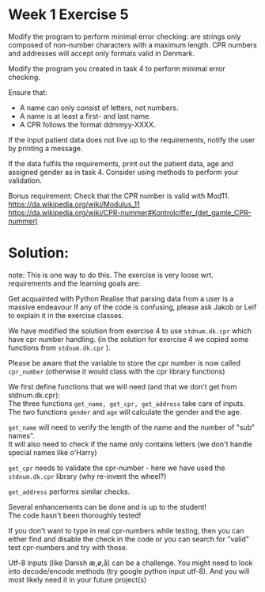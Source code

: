 # Week 1 Exercise 5

Modify the program to perform minimal error checking: 
are strings only composed of non-number characters with a maximum length. 
CPR numbers and addresses will accept only formats valid in Denmark.
 


Modify the program you created in task 4 to perform minimal error checking.

Ensure that:

- A name can only consist of letters, not numbers.  
- A name is at least a first- and last name.  
- A CPR follows the format ddmmyy-XXXX.  

If the input patient data does not live up to the requirements, notify the user by printing a message.

If the data fulfils the requirements, print out the patient data, age and assigned gender as in task 4.
Consider using methods to perform your validation.

Bonus requirement: Check that the CPR number is valid with Mod11.  
https://da.wikipedia.org/wiki/Modulus_11  
https://da.wikipedia.org/wiki/CPR-nummer#Kontrolciffer_(det_gamle_CPR-nummer)

# Solution:

note: This is one way to do this. The exercise is very loose wrt. requirements and the learning goals are:

Get acquainted with Python
Realise that parsing data from a user is a massive endeavour
If any of the code is confusing, please ask Jakob or Leif to explain it in the exercise classes.

We have modified the solution from exercise 4 to use ```stdnum.dk.cpr``` which have cpr number handling.
(in the solution for exercise 4 we copied some functions from ```stdnum.dk.cpr``` ).

Please be aware that the variable to store the cpr number is now called ```cpr_number```
(otherwise it would class with the cpr library functions)

We first define functions that we will need (and that we don't get from stdnum.dk.cpr):  
The three functions ```get_name, get_cpr, get_address``` take care of inputs.   
The two functions ```gender``` and ```age``` will calculate the gender and the age.

```get_name``` will need to verify the length of the name and the number of "sub" names".  
It will also need to check if the name only contains letters 
(we don't handle special names like o'Harry)

```get_cpr``` needs to validate the cpr-number - here we have used the  ```stdnum.dk.cpr``` library (why re-invent the wheel?)

```get_address``` performs similar checks.

Several enhancements can be done and is up to the student!  
The code hasn't been thoroughly tested!

If you don't want to type in real cpr-numbers while testing, then you can
either find and disable the check in the code or you can search for "valid" test cpr-numbers and try with those.

Utf-8 inputs (like Danish æ,ø,å) can be a challenge. 
You might need to look into decode/encode methods (try google python input utf-8).
And you will most likely need it in your future project(s)



